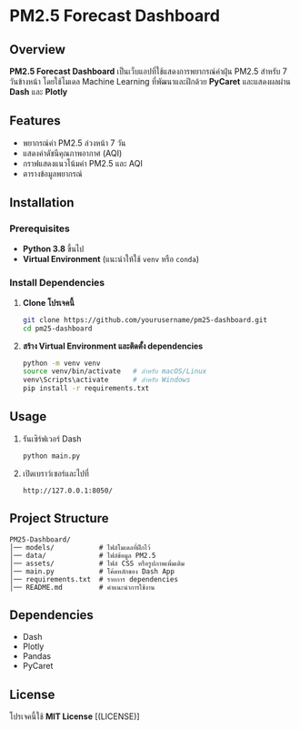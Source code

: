 # PM2.5 Forecast Dashboard

## Overview  
**PM2.5 Forecast Dashboard** เป็นเว็บแอปที่ใช้แสดงการพยากรณ์ค่าฝุ่น PM2.5 สำหรับ 7 วันข้างหน้า โดยใช้โมเดล Machine Learning ที่พัฒนาและฝึกด้วย **PyCaret** และแสดงผลผ่าน **Dash** และ **Plotly**  

## Features  
- พยากรณ์ค่า PM2.5 ล่วงหน้า 7 วัน  
- แสดงค่าดัชนีคุณภาพอากาศ (AQI)  
- กราฟแสดงแนวโน้มค่า PM2.5 และ AQI  
- ตารางข้อมูลพยากรณ์  

## Installation  

### Prerequisites  
- **Python 3.8** ขึ้นไป  
- **Virtual Environment** (แนะนำให้ใช้ `venv` หรือ `conda`)  

### Install Dependencies  

1. **Clone โปรเจคนี้**  
   ```sh
   git clone https://github.com/yourusername/pm25-dashboard.git
   cd pm25-dashboard
   ```
   
2. **สร้าง Virtual Environment และติดตั้ง dependencies**  
   ```sh
   python -m venv venv
   source venv/bin/activate   # สำหรับ macOS/Linux  
   venv\Scripts\activate      # สำหรับ Windows  
   pip install -r requirements.txt  
   ```

## Usage  

1. รันเซิร์ฟเวอร์ Dash  
   ```sh
   python main.py
   ```
   
2. เปิดเบราว์เซอร์และไปที่  
   ```
   http://127.0.0.1:8050/
   ```

## Project Structure  
```
PM25-Dashboard/
│── models/           # ไฟล์โมเดลที่ฝึกไว้  
│── data/             # ไฟล์ข้อมูล PM2.5  
│── assets/           # ไฟล์ CSS หรือรูปภาพเพิ่มเติม  
│── main.py           # โค้ดหลักของ Dash App  
│── requirements.txt  # รายการ dependencies  
│── README.md         # คำแนะนำการใช้งาน  
```

## Dependencies  
- Dash  
- Plotly  
- Pandas  
- PyCaret  

## License  
โปรเจคนี้ใช้ **MIT License** [(LICENSE)]  

